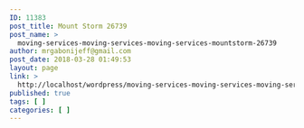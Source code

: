 ```yaml
---
ID: 11383
post_title: Mount Storm 26739
post_name: >
  moving-services-moving-services-moving-services-mountstorm-26739
author: mrgabonijeff@gmail.com
post_date: 2018-03-28 01:49:53
layout: page
link: >
  http://localhost/wordpress/moving-services-moving-services-moving-services-mountstorm-26739/
published: true
tags: [ ]
categories: [ ]
---
```

